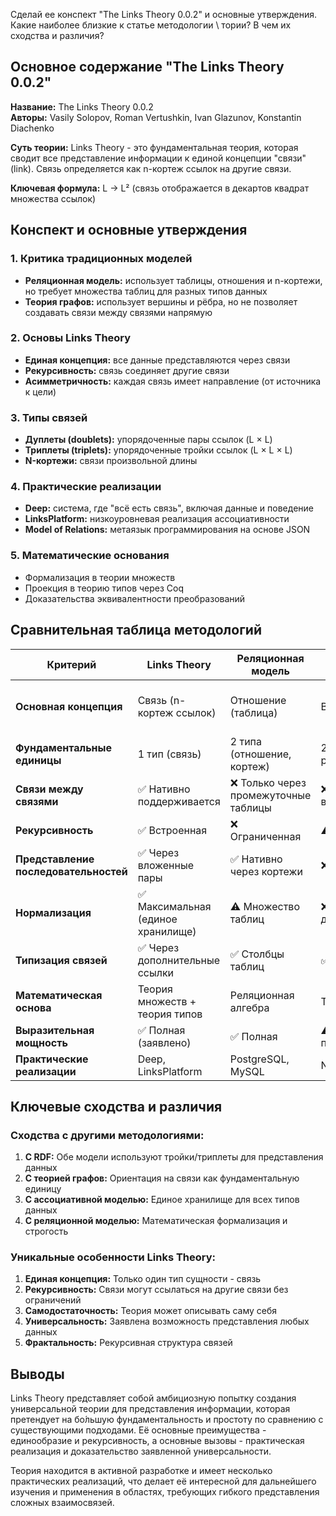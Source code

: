 Сделай ее конспект "The Links Theory 0.0.2" и основные утверждения.  Какие наиболее близкие к статье методологии \ тории? В чем их сходства и различия?
## Основное содержание "The Links Theory 0.0.2"

**Название:** The Links Theory 0.0.2  
**Авторы:** Vasily Solopov, Roman Vertushkin, Ivan Glazunov, Konstantin Diachenko

**Суть теории:** Links Theory - это фундаментальная теория, которая сводит все представление информации к единой концепции "связи" (link). Связь определяется как n-кортеж ссылок на другие связи.

**Ключевая формула:** L → L² (связь отображается в декартов квадрат множества ссылок)

## Конспект и основные утверждения

### 1. Критика традиционных моделей
- **Реляционная модель:** использует таблицы, отношения и n-кортежи, но требует множества таблиц для разных типов данных
- **Теория графов:** использует вершины и рёбра, но не позволяет создавать связи между связями напрямую

### 2. Основы Links Theory
- **Единая концепция:** все данные представляются через связи
- **Рекурсивность:** связь соединяет другие связи
- **Асимметричность:** каждая связь имеет направление (от источника к цели)

### 3. Типы связей
- **Дуплеты (doublets):** упорядоченные пары ссылок (L × L)
- **Триплеты (triplets):** упорядоченные тройки ссылок (L × L × L)
- **N-кортежи:** связи произвольной длины

### 4. Практические реализации
- **Deep:** система, где "всё есть связь", включая данные и поведение
- **LinksPlatform:** низкоуровневая реализация ассоциативности
- **Model of Relations:** метаязык программирования на основе JSON

### 5. Математические основания
- Формализация в теории множеств
- Проекция в теорию типов через Coq
- Доказательства эквивалентности преобразований

## Сравнительная таблица методологий

| Критерий | Links Theory | Реляционная модель | Теория графов | Ассоциативная модель данных | RDF |
|----------|--------------|-------------------|---------------|----------------------------|-----|
| **Основная концепция** | Связь (n-кортеж ссылок) | Отношение (таблица) | Вершины + рёбра | Элементы + связи | Триплеты (субъект-предикат-объект) |
| **Фундаментальные единицы** | 1 тип (связь) | 2 типа (отношение, кортеж) | 2 типа (вершина, ребро) | 2 типа (элемент, связь) | 3 компонента триплета |
| **Связи между связями** | ✅ Нативно поддерживается | ❌ Только через промежуточные таблицы | ❌ Только между вершинами | ✅ Поддерживается | ⚠️ Через реификацию |
| **Рекурсивность** | ✅ Встроенная | ❌ Ограниченная | ⚠️ Частичная | ✅ Поддерживается | ⚠️ Ограниченная |
| **Представление последовательностей** | ✅ Через вложенные пары | ✅ Нативно через кортежи | ❌ Проблематично | ✅ Поддерживается | ⚠️ Через коллекции |
| **Нормализация** | ✅ Максимальная (единое хранилище) | ⚠️ Множество таблиц | ❌ Дублирование данных | ✅ Высокая | ✅ Гибкая |
| **Типизация связей** | ✅ Через дополнительные ссылки | ✅ Столбцы таблиц | ✅ Метки рёбер | ✅ Типы связей | ✅ Предикаты |
| **Математическая основа** | Теория множеств + теория типов | Реляционная алгебра | Теория графов | Ассоциативная алгебра | Теория графов |
| **Выразительная мощность** | ✅ Полная (заявлено) | ✅ Полная | ⚠️ Ограниченная для последовательностей | ✅ Полная | ✅ Полная |
| **Практические реализации** | Deep, LinksPlatform | PostgreSQL, MySQL | Neo4j, Gremlin | ? | Virtuoso, Apache Jena |

## Ключевые сходства и различия

### Сходства с другими методологиями:

1. **С RDF:** Обе модели используют тройки/триплеты для представления данных
2. **С теорией графов:** Ориентация на связи как фундаментальную единицу
3. **С ассоциативной моделью:** Единое хранилище для всех типов данных
4. **С реляционной моделью:** Математическая формализация и строгость

### Уникальные особенности Links Theory:

1. **Единая концепция:** Только один тип сущности - связь
2. **Рекурсивность:** Связи могут ссылаться на другие связи без ограничений
3. **Самодостаточность:** Теория может описывать саму себя
4. **Универсальность:** Заявлена возможность представления любых данных
5. **Фрактальность:** Рекурсивная структура связей

## Выводы

Links Theory представляет собой амбициозную попытку создания универсальной теории для представления информации, которая претендует на бо́льшую фундаментальность и простоту по сравнению с существующими подходами. Её основные преимущества - единообразие и рекурсивность, а основные вызовы - практическая реализация и доказательство заявленной универсальности.

Теория находится в активной разработке и имеет несколько практических реализаций, что делает её интересной для дальнейшего изучения и применения в областях, требующих гибкого представления сложных взаимосвязей.
